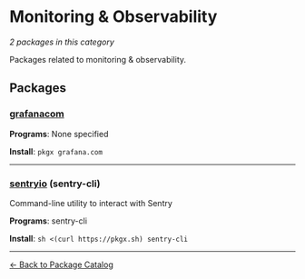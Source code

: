 # Monitoring & Observability

*2 packages in this category*

Packages related to monitoring & observability.

## Packages

### [grafanacom](../packages/grafanacom.md)



**Programs**: None specified

**Install**: `pkgx grafana.com`

---

### [sentryio](../packages/sentryio.md) (sentry-cli)

Command-line utility to interact with Sentry

**Programs**: sentry-cli

**Install**: `sh <(curl https://pkgx.sh) sentry-cli`

---


[← Back to Package Catalog](../package-catalog.md)
